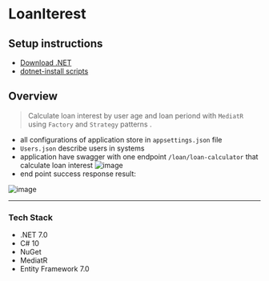 # LoanIterest
## Setup instructions
- [Download .NET](https://dotnet.microsoft.com/download/dotnet)
- [dotnet-install scripts](https://learn.microsoft.com/en-us/dotnet/core/tools/dotnet-install-script)


## Overview
> Calculate loan interest by user age and loan periond
> with `MediatR` using `Factory` and `Strategy` patterns .
* all configurations of application store in `appsettings.json` file
* `Users.json` describe users in systems
* application have swagger with one endpoint `/loan/loan-calculator` that calculate loan interest
![image](https://github.com/aharond/LoanIterest/assets/23188419/c190c064-8c1c-4de6-b40d-fa18065b39a3)
* end point success response result:

![image](https://github.com/aharond/LoanIterest/assets/23188419/01f66c89-1421-4ac7-aefd-fb852fac06a5)

  

_______
###  Tech Stack
- .NET 7.0
- C# 10
- NuGet
- MediatR
- Entity Framework 7.0

